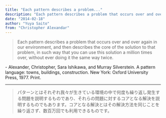 ```yaml
---
title: "Each pattern describes a problem..."
description: "Each pattern describes a problem that occurs over and over again in our environment, and then describes the core of the solution to that problem, in such way that you can use this solution a million times over, without ever doing it the same way twice." 
date: "2014-02-18"
author: "Yuya Saito"
from: "Christopher Alexandar"
---
```


> Each pattern describes a problem that occurs over and over again in our environment, and then describes the core of the solution to that problem, in such way that you can use this solution a million times over, without ever doing it the same way twice.

\- Alexander, Christopher, Sara Ishikawa, and Murray Silverstein. A pattern language: towns, buildings, construction. New York: Oxford University Press, 1977. Print.

* * *

> パターンとはそれぞれ我々が生きている環境の中で何度も繰り返し発生する問題を説明するものであり、それらの問題に対するコアとなる解決を説明するものでもあります。コアとなる解決とはその解決方法を同じことを繰り返さず、数百万回でも利用できるものです。